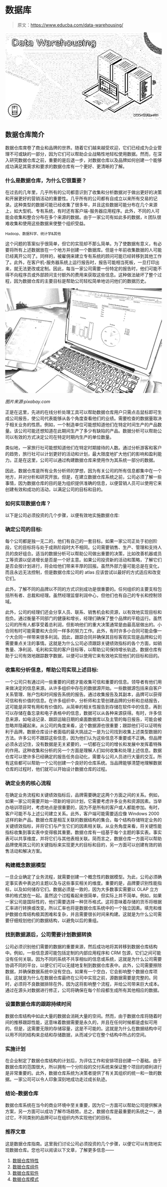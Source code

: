 # 数据库

> 原文：<https://www.educba.com/data-warehousing/>

![Data Warehousing](img/a3aa7ec8c9f9aec8b0468a98837a6bb0.png)



## 数据仓库简介

数据仓库席卷了商业和品牌的世界。随着它们越来越受欢迎，它们已经成为企业管理不可或缺的一部分，因为它们可以帮助企业战略性地轻松使用数据。然而，在深入研究数据仓库之前，重要的是后退一步，对数据仓库以及品牌如何创建一个能够成功满足其需求和要求的数据仓库有一个更好、更清晰的了解。

### 什么是数据仓库，为什么它很重要？

在过去的几年里，几乎所有的公司都意识到了收集和分析数据对于做出更好的决策和开展更好的营销活动的重要性。几乎所有的公司都有自成立以来所有交易的记录。这种类型的数据可能已经收集了很多年，并且这些数据可能分布在几个来源上，如大型机、专有系统，有时还有客户端-服务器应用程序。此外，不同的人可能会收集和整合分布在多个来源的数据。由于一家公司有如此多的数据，it 团队很难收集和使用这些数据来使整个组织受益。

<small>Hadoop、数据科学、统计学&其他</small>

这个问题的答案似乎很简单，但它的实现却不那么简单。为了使数据有意义，有必要将所有上述数据放在一个地方并创建一个数据库。但是十年前收集数据的人可能已经离开公司了。同样的，被雇佣来建立专有系统的顾问可能已经转移到其他工作了。此外，在客户机-服务器系统上运行报告时，报告可能相当死板，一旦打印出来，就无法更改或定制。因此，每当一家公司需要一份特定的报告时，他们可能不得不向程序员或外部顾问支付额外的费用来获取这些信息。这种做法破坏了整个过程，因为数据仓库的主要目标是帮助公司轻松简单地访问他们的数据历史。

![data warehousing](img/22eb19df4adc25f279fd6cd99a751ab4.png)



*图片来源:pixabay.com*

正是在这里，先进的在线分析处理工具可以帮助数据仓库用户只需点击鼠标即可生成公司报告，使公司代表能够从各个角度查看他们的业绩。需要检查的数据量取决于相关业务的性质。例如，一个制造单位可能想知道他们在特定时间生产的产品数量。该公司可能还想知道在此期间生产了多少有缺陷的产品。数据分析可以帮助公司以有效的方式决定公司在特定时期内生产的单位数量。

类似地，一家旅行社可能想知道他们在特定时期接待的人数。通过分析游客和客户的趋势，旅行社可以计划更好的活动和计划，最大限度地扩大他们的影响和盈利能力。正是在这里，公司可以通过构建数据仓库来使用作为其系统一部分的数据。

因此，数据仓库是所有业务分析师的梦想，因为有关公司的所有信息都集中在一个地方，并对分析和研究开放。但是，在建立数据仓库系统之前，公司必须了解一些事情，因为数据仓库的目的是为组织提供准确的信息，以便营销人员可以使用它来创建有效和成功的活动，以满足公司的目标和目的。

### 如何实现数据仓库？

以下是公司必须投资的几个步骤，以便有效地实施数据仓库:

### 确定公司的目标:

每个公司都是独一无二的，他们有自己的一套目标。如果一家公司正处于初创阶段，它的目标将与处于成熟阶段时大不相同。公司需要销售、生产、管理和支持人员的良好组合。适当的数据分析可以帮助公司做出重要的决策，比如改善机器或员工等资源以促进增长是否是一个好主意。如果公司投资新的活动和策略，了解它们是否会按计划进行，将会给他们带来丰厚的回报。虽然外部力量可能总是在变化，而且永远无法控制，但是数据仓库公司的 atlas 应该尝试以最好的方式适应和改变它们。

此外，了解不同的品牌以不同的方式识别成功是很重要的。任何组织的主要支柱包括所有者、总裁和经理。虽然经理监督利润中心，但他们也有自己的专长和控制领域。

此外，公司的经理们还会分享人员、联系、销售机会和资源，以有效地实现目标和抱负。通过衡量不同部门的健康和增长，经理们确保了整个品牌的平稳运行。虽然公司的所有人都享受着总利润，但影响他们的重大决策通常是由最高层做出的。小合同有时可能需要和大合同一样多的努力工作。此外，有时许多小合同可能会像一个大合同一样带来很多利润。因此，跟踪合同并确保其目标客观实现是品牌和公司需要重点关注的事情。这就是为什么公司必须跟踪关键绩效指标的各个方面，如销售量、净利润、毛利和实现的客户目标等，以帮助公司保持增长轨迹。数据仓库有助于公司有效地跟踪数字数据，以便可以使用它来有效地实现他们的目标和目的。

### 收集和分析信息，帮助公司实现上述目标:

一个公司只有通过问一些重要的问题才能收集可信和重要的信息。领导者有他们用来做决定的信息来源。从许多组织中存在的数据源开始。一些数据源包括来自客户关系管理、账户包和时间报告系统的报告。通过收集报告及其副本，品牌可以获得可信和有价值的信息。在许多组织中，分析师和主管创建品牌的分析和总结报告，这可能是非常有用和有价值的。从简单的相关性报告到存储在软件中的信息，再到可以存储在备忘录和电子表格中的信息，数据可以从各种来源获得。有时，许多信息来源，如电话记录、跟踪运输日期的桌面数据库以及主管的每日报告，可能会被忽略并隐藏起来。从公司的角度来看，这个数据源也很重要；跟踪他们可以证明有利于品牌。数据仓库设计者面临的最大挑战之一是为公司找到收集上述类型数据的方法。许多公司不跟踪这些信息，因为他们认为这些信息不重要或不正确。但品牌必须永远记住，没有数据是无关紧要的，一切都在公司的增长和发展中发挥着特殊的作用。这种收集和分析的另一个方面是理解人们如何收集和处理上述信息。数据仓库可以使许多已经确定的报告任务自动化，需要与公司人员进行大量的交互。所有这些都可以帮助一个公司创建一个良好的仓库系统。当品牌能够清楚地理解数据仓库的过程时，他们就可以开始设计数据仓库的过程。

### 确定业务的核心流程

在确定业务流程和关键绩效指标后，品牌需要确定这两个方面之间的关系。例如，如果一家公司需要开始一项新的培训计划，它需要考虑许多业务和资源因素。当举办培训项目时，考虑地点是很重要的，因为不是所有的客户或人都能参加。有时，客户可能不与上述公司建立关系。此外，客户端可能需要适应像 Windows 2000 这样的新产品。数据仓库是相互关联的数据结构的集合。每个结构存储特定业务的关键绩效指标，并将它们与产生它们的因素相关联。从业务角度来看，将关键性能指标收集到事实表中变得极其重要。数据仓库有一组基于每个主题的事实表。事实表可以共享维度，并将它们与其他表相关联。简而言之，数据仓库一方面可以帮助品牌使用其公司的关键指标来实现更大的目标和目的，另一方面可以创建有效的销售活动和解决方案。

### 构建概念数据模型

一旦企业确定了业务流程，就需要创建一个概念性的数据模型。为此，公司必须确定事实表中表达的主题以及与这些事实相关的维度。重要的是，品牌要识别性能指标，以及如何储存它们。数据必须是一致的，因为大多数事实需要以 OLAP 立方体的格式放在一起。虽然这个过程看起来很简单，但实际上并不简单。例如，如果一家公司是国际性的，他们需要选择一种货币格式。这将意味着存储的货币将根据汇率进行转换或改变。所以汇率也将是数据仓库系统中的一个独立因素。填充和维护数据仓库结构极其困难和复杂，并且需要很长时间来构建。这就是为什么公司需要仔细规划他们的数据结构，以避免以后的重组。

### 找到数据源后，公司需要计划数据转换

公司必须识别他们需要的数据的重要来源，然后成功地将其转移到数据仓库结构中。例如，一些信息源可能包括定制的内部应用程序和 CRM 包源，它们之间可能没有任何关联。因为不同的系统不共享相似的信息或系统，这就是为什么公司需要协调不同的平台，以便它们可以无缝地复制到数据仓库表中。此外，公司需要擦除数据，并确保数据系统中没有空白。如果有一个空白，它会影响整个数据仓库项目。这就是为什么在数据仓库最终在公司中实现之前，源数据需要是完整的。同时，必须将不良数据排除在外，因为这将影响整个流程，并给公司带来巨大成本。通过在源头对数据进行修正，公司将确保在每个阶段都生成所有其他相应的数据。

### 设置数据仓库的跟踪持续时间

数据仓库结构中如此大量的数据会消耗大量的空间。然而，由于数据仓库将随着时间的推移跟踪性能，这意味着数据需要是永久的，并且在任何时候都是虚拟可用的。但是，这需要无限的存储容量，这是不可能的。这就是为什么在数据结构中可以用不同的结构来总结和存储数据，从而减少它在整个结构中所占的空间。

### 实施计划

在企业制定了数据仓库结构的计划后，为评估工作和安排项目创建一个基础。由于数据仓库的范围很大，所以拥有一个分阶段的交付系统来保证整个项目的顺利进行是非常重要的。此外，数据仓库系统为决策者提供了有关其组织的统一和一致的数据。一家公司可以令人印象深刻地成功走过成长轨迹。

### 结论–数据仓库

数据仓库系统在当今的商业环境中至关重要，因为它一方面可以帮助公司提供解决方案，另一方面可以成功了解市场趋势。总之，数据仓库是最重要的系统之一，通过它，不同类别的品牌可以在组织内外实现他们的目标。

### 推荐文章

这是数据仓库指南。这里我们讨论公司必须投资的几个步骤，以便它可以有效地实现数据仓库。您也可以阅读以下文章，了解更多信息——

1.  [数据仓库特性](https://www.educba.com/data-warehouse-features/)
2.  [数据仓库组件](https://www.educba.com/data-warehouse-components/)
3.  [数据仓库软件](https://www.educba.com/data-warehouse-software/)
4.  [数据仓库模式](https://www.educba.com/data-warehouse-schema/)





